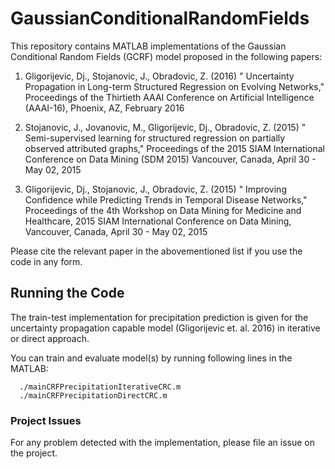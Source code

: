 # GaussianConditionalRandomFields

This repository contains MATLAB implementations of the Gaussian Conditional Random Fields (GCRF) model proposed in the following papers:


1. Gligorijevic, Dj., Stojanovic, J., Obradovic, Z. (2016) " Uncertainty Propagation in Long-term Structured Regression on Evolving Networks," Proceedings of the Thirtieth AAAI Conference on Artificial Intelligence (AAAI-16), Phoenix, AZ, February 2016 

2. Stojanovic, J., Jovanovic, M., Gligorijevic, Dj., Obradovic, Z. (2015) " Semi-supervised learning for structured regression on partially observed attributed graphs," Proceedings of the 2015 SIAM International Conference on Data Mining (SDM 2015) Vancouver, Canada, April 30 - May 02, 2015 

3. Gligorijevic, Dj., Stojanovic, J., Obradovic, Z. (2015) " Improving Confidence while Predicting Trends in Temporal Disease Networks," Proceedings of the 4th Workshop on Data Mining for Medicine and Healthcare, 2015 SIAM International Conference on Data Mining, Vancouver, Canada, April 30 - May 02, 2015 


Please cite the relevant paper in the abovementioned list if you use the code in any form.



## Running the Code

The train-test implementation for precipitation prediction is given for the uncertainty propagation capable model (Gligorijevic et. al. 2016) in iterative or direct approach.

You can train and evaluate model(s) by running following lines in the MATLAB:

```
  ./mainCRFPrecipitationIterativeCRC.m
  ./mainCRFPrecipitationDirectCRC.m
```

### Project Issues
For any problem detected with the implementation, please file an issue on the project.
